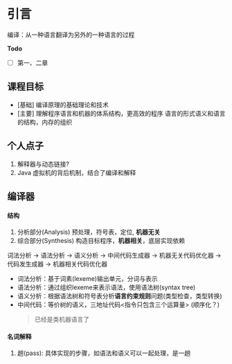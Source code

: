 # 引言

编译：从一种语言翻译为另外的一种语言的过程

**Todo**

- [ ] 第一、二章

## 课程目标

- [基础] 编译原理的基础理论和技术
- [主要] 理解程序语言和机器的体系结构，更高效的程序
    语言的形式语义和语言的结构，内存的组织

## 个人点子

1. 解释器与动态链接?
2. Java 虚拟机的背后机制，结合了编译和解释

## 编译器

#### 结构

1. 分析部分(Analysis)
    预处理，符号表，定位, **机器无关**
2. 综合部分(Synthesis)
    构造目标程序，**机器相关**，底层实现依赖

词法分析 -> 语法分析 -> 语义分析 -> 中间代码生成器 -> 机器无关代码优化器 -> 代码发生成器 -> 机器相关代码优化器

- 词法分析：基于词素(lexeme)输出单元，分词与表示
- 语法分析：通过组织lexeme来表示语法，使用语法树(syntax tree)
- 语义分析：根据语法树和符号表分析**语言约束规则**问题(类型检查，类型转换)
- 中间代码：等价树的语义，三地址代码<指令只包含三个运算量> (顺序化？)
    > 已经是类机器语言了

#### 名词解释

1. 趟(pass): 具体实现的步骤，如语法和语义可以一起处理，是一趟
